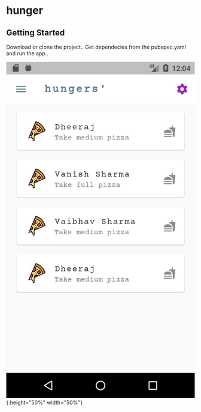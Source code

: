 # hunger

## Getting Started
Download or clone the project.. Get dependecies from the pubspec.yaml and run the app..

![](Screenshot_1579372449.png){:height="50%" width="50%"}
